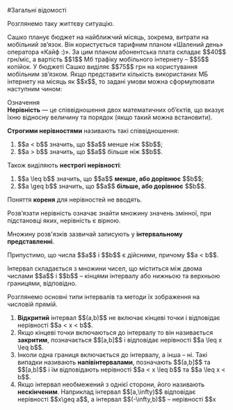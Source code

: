 #Загальні відомості

<p>Розглянемо таку життєву ситуацію.</p>

<p>Сашко планує бюджет на найближчий місяць, зокрема, витрати на мобільний зв’язок. Він користується тарифним планом «Шалений день» оператора «Кайф :)». За цим планом абонентська плата складає $$40$$ грн/міс, а вартість $$1$$ Мб трафіку мобільного інтернету – $$5$$ копійок. У бюджеті Сашко виділяє $$75$$ грн на користування мобільним зв’язком. Якщо представити кількість використаних МБ інтернету на місяць як $$x$$, то задані умови можна сформулювати наступним чином:</p>


<div class="space">
<div class="eoz-wrap">
<span class="eoz">Означення</span>
<div class="eoz-text">
<b>Нерівність</b> — це співвідношення двох математичних об’єктів, що вказує їхню відносну величину та порядок (якщо такий можна встановити).
</div>
</div>
</div>

<p><b>Строгими нерівностями</b> називають такі співвідношення:</p>

<ol>
<li>$$a < b$$ значить, що $$a$$ менше ніж $$b$$;</li>
<li>$$a > b$$ значить, що $$a$$ більше ніж $$b$$.</li>
</ol>

<p>Також виділяють <b>нестрогі нерівності</b>:</p>

<ol>
<li>$$a \leq b$$ значить, що $$a$$ <b>менше, або дорівнює</b> $$b$$;</li>
<li>$$a \geq b$$ значить, що $$a$$ <b>більше, або дорівнює</b> $$b$$.</li>
</ol>

<p>Поняття <b>кореня</b> для нерівностей не вводять.</p>

<p>Розв’язати нерівність означає знайти множину значень змінної, при підстановці яких, нерівність є вірною.</p>

<p>Множину розв'язків зазвичай записують у <b>інтервальному представленні</b>.</p>

<p>Припустимо, що числа $$a$$ і $$b$$ є дійсними, причому $$a < b$$.</p>

<p>Інтервал складається з множини чисел, що міститься між двома числами $$a$$ і $$b$$ – кінцями інтервалу або нижньою та верхньою границями, відповідно.</p>

<p>Розглянемо основні типи інтервалів та методи їх зображення на числовій прямій.</p>

<ol>
<li><b>Відкритий</b> інтервал $$(a,b)$$ не включає кінцеві точки і відповідає нерівності $$a < x < b$$.</li>
<li>Якщо кінцеві точки включаються до інтервалу то він називається <b>закритим</b>, позначається $$[a,b]$$ і відповідає нерівності $$a \leq x \leq b$$.</li>
<li>Інколи одна границя включається до інтервалу, а інша – ні. Такі випадки називають <b>напівінтервалами</b>, позначають $$(a,b]$$ та $$[a,b)$$ і їм відповідають нерівності $$a < x \leq b$$ та $$a \leq x < b$$.</li>
<li>Якщо інтервал необмежений з однієї сторони, його називають <b>нескінченим</b>. Наприклад інтервал $$[a,\infty)$$ відповідає нерівності $$x\geq a$$, а інтервал $$(-\infty,b)$$ – нерівності $$x<b$$.</li>
</ol>